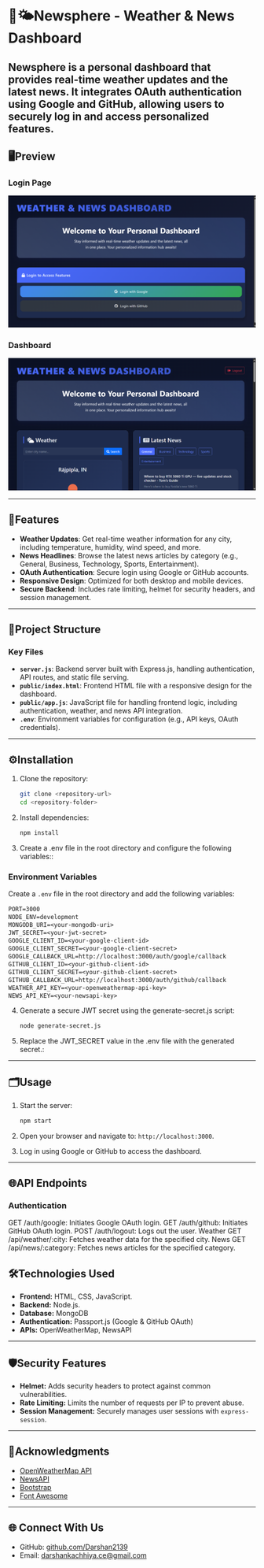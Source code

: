 # 📰🌤️Newsphere - Weather & News Dashboard
Newsphere is a personal dashboard that provides real-time weather updates and the latest news. It integrates OAuth authentication using Google and GitHub, allowing users to securely log in and access personalized features.
---

## 🖥️Preview
### Login Page
![Login Page](./Preview%20Images/Login%20Page.png)
### Dashboard
![Dashboard ](./Preview%20Images/Dashboard.png)

---
## 🚀Features

- **Weather Updates**: Get real-time weather information for any city, including temperature, humidity, wind speed, and more.
- **News Headlines**: Browse the latest news articles by category (e.g., General, Business, Technology, Sports, Entertainment).
- **OAuth Authentication**: Secure login using Google or GitHub accounts.
- **Responsive Design**: Optimized for both desktop and mobile devices.
- **Secure Backend**: Includes rate limiting, helmet for security headers, and session management.
---
## 📁Project Structure

### Key Files

- **`server.js`**: Backend server built with Express.js, handling authentication, API routes, and static file serving.
- **`public/index.html`**: Frontend HTML file with a responsive design for the dashboard.
- **`public/app.js`**: JavaScript file for handling frontend logic, including authentication, weather, and news API integration.
- **`.env`**: Environment variables for configuration (e.g., API keys, OAuth credentials).
---
## ⚙️Installation

1. Clone the repository:
   ```bash
   git clone <repository-url>
   cd <repository-folder>
   ```
2. Install dependencies:
   ```bash
   npm install
   ```
3. Create a .env file in the root directory and configure the following variables::
  
### Environment Variables

Create a `.env` file in the root directory and add the following variables:

```plaintext
PORT=3000
NODE_ENV=development
MONGODB_URI=<your-mongodb-uri>
JWT_SECRET=<your-jwt-secret>
GOOGLE_CLIENT_ID=<your-google-client-id>
GOOGLE_CLIENT_SECRET=<your-google-client-secret>
GOOGLE_CALLBACK_URL=http://localhost:3000/auth/google/callback
GITHUB_CLIENT_ID=<your-github-client-id>
GITHUB_CLIENT_SECRET=<your-github-client-secret>
GITHUB_CALLBACK_URL=http://localhost:3000/auth/github/callback
WEATHER_API_KEY=<your-openweathermap-api-key>
NEWS_API_KEY=<your-newsapi-key>
```
4. Generate a secure JWT secret using the generate-secret.js script:
   ```bash
   node generate-secret.js

5. Replace the JWT_SECRET value in the .env file with the generated secret.:
---
## 🗂️Usage

1. Start the server:

   ```bash
   npm start

   ```
2. Open your browser and navigate to:
`http://localhost:3000`.

3. Log in using Google or GitHub to access the dashboard.
---
## 🌐API Endpoints
### Authentication
GET /auth/google: Initiates Google OAuth login.
GET /auth/github: Initiates GitHub OAuth login.
POST /auth/logout: Logs out the user.
Weather
GET /api/weather/:city: Fetches weather data for the specified city.
News
GET /api/news/:category: Fetches news articles for the specified category.

## 🛠️Technologies Used

- **Frontend:** HTML, CSS, JavaScript.
- **Backend:** Node.js.  
- **Database:** MongoDB  
- **Authentication:** Passport.js (Google & GitHub OAuth)  
- **APIs:** OpenWeatherMap, NewsAPI  
---
## 🛡️Security Features

- **Helmet:** Adds security headers to protect against common vulnerabilities.  
- **Rate Limiting:** Limits the number of requests per IP to prevent abuse.  
- **Session Management:** Securely manages user sessions with `express-session`.
---
## 🙌Acknowledgments

- [OpenWeatherMap API](https://openweathermap.org/api)  
- [NewsAPI](https://newsapi.org/)  
- [Bootstrap](https://getbootstrap.com/)  
- [Font Awesome](https://fontawesome.com/)
---
## 🌐 Connect With Us

- GitHub: [github.com/Darshan2139](https://github.com/Darshan2139/Newsphere-Weather-News-Dashboard)
- Email: darshankachhiya.ce@gmail.com